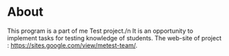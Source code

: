 # About
This program is a part of me Test project./n
It is an opportunity to implement tasks for testing knowledge of students.
The web-site of project : https://sites.google.com/view/metest-team/.
